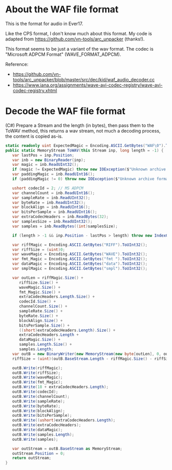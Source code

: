 # About the WAF file format
This is the format for audio in Ever17.

Like the CPS format, I don't know much about this format. My code is adapted from https://github.com/vn-tools/arc_unpacker (thanks!).

This format seems to be just a variant of the wav format. The codec is "Microsoft ADPCM Format" (WAVE_FORMAT_ADPCM).

Reference:
* https://github.com/vn-tools/arc_unpacker/blob/master/src/dec/kid/waf_audio_decoder.cc
* https://www.iana.org/assignments/wave-avi-codec-registry/wave-avi-codec-registry.xhtml

# Decode the WAF file format
(C#) Prepare a Stream and the length (in bytes), then pass them to the ToWAV method, this returns a wav stream, not much a decoding process, the content is copied as-is.
```csharp
static readonly uint ExpectedMagic = Encoding.ASCII.GetBytes("WAF\0").ToUInt32();
public static MemoryStream ToWAV(this Stream inp, long length = -1) {
   var lastPos = inp.Position;
   var inb = new BinaryReader(inp);
   var magic = inb.ReadUInt32();
   if (magic != ExpectedMagic) throw new IOException($"Unknown archive format (Magic code: {magic:x8})");
   var paddingMagic = inb.ReadUInt16();
   if (paddingMagic != 0) throw new IOException($"Unknown archive format (Magic code: {magic:x8})_\\00\\00");

   ushort codecId = 2; // MS ADPCM
   var channelCount = inb.ReadUInt16();
   var sampleRate = inb.ReadUInt32();
   var byteRate = inb.ReadUInt32();
   var blockAlign = inb.ReadUInt16();
   var bitsPerSample = inb.ReadUInt16();
   var extraCodecHeaders = inb.ReadBytes(32);
   var samplesSize = inb.ReadUInt32();
   var samples = inb.ReadBytes((int)samplesSize);

   if (length > -1 && inp.Position - lastPos > length) throw new IndexOutOfRangeException("");

   var riffMagic = Encoding.ASCII.GetBytes("RIFF").ToUInt32();
   var riffSize = (uint)0;
   var waveMagic = Encoding.ASCII.GetBytes("WAVE").ToUInt32();
   var fmt_Magic = Encoding.ASCII.GetBytes("fmt ").ToUInt32();
   var dataMagic = Encoding.ASCII.GetBytes("data").ToUInt32();
   var smplMagic = Encoding.ASCII.GetBytes("smpl").ToUInt32();

   var outLen = riffMagic.Size() +
      riffSize.Size() +
      waveMagic.Size() +
      fmt_Magic.Size() +
      extraCodecHeaders.Length.Size() +
      codecId.Size() +
      channelCount.Size() +
      sampleRate.Size() +
      byteRate.Size() +
      blockAlign.Size() +
      bitsPerSample.Size() +
      ((short)extraCodecHeaders.Length).Size() +
      extraCodecHeaders.Length +
      dataMagic.Size() +
      samples.Length.Size() +
      samples.Length;
   var outB = new BinaryWriter(new MemoryStream(new byte[outLen], 0, outLen, true, true));
   riffSize = (uint)(outB.BaseStream.Length - riffMagic.Size() - riffSize.Size());

   outB.Write(riffMagic);
   outB.Write(riffSize);
   outB.Write(waveMagic);
   outB.Write(fmt_Magic);
   outB.Write(18 + extraCodecHeaders.Length);
   outB.Write(codecId);
   outB.Write(channelCount);
   outB.Write(sampleRate);
   outB.Write(byteRate);
   outB.Write(blockAlign);
   outB.Write(bitsPerSample);
   outB.Write((ushort)extraCodecHeaders.Length);
   outB.Write(extraCodecHeaders);
   outB.Write(dataMagic);
   outB.Write(samples.Length);
   outB.Write(samples);

   var outStream = outB.BaseStream as MemoryStream;
   outStream.Position = 0;
   return outStream;
}
```
